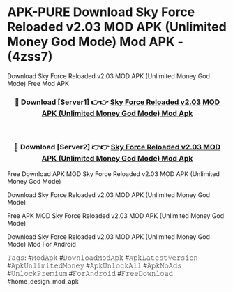 # APK-PURE Download Sky Force Reloaded v2.03 MOD APK (Unlimited Money God Mode) Mod APK - (4zss7)
Download Sky Force Reloaded v2.03 MOD APK (Unlimited Money God Mode) Free Mod APK

<div align="center">
<h3>🔴 Download [Server1] 👉👉 <a href="https://apk-comot.site?title=Sky_Force_Reloaded_v2.03_MOD_APK_(Unlimited_Money_God_Mode)">Sky Force Reloaded v2.03 MOD APK (Unlimited Money God Mode) Mod Apk</a></h3><br>

<h3>🔴 Download [Server2] 👉👉 <a href="https://apk-comot.site?title=Sky_Force_Reloaded_v2.03_MOD_APK_(Unlimited_Money_God_Mode)">Sky Force Reloaded v2.03 MOD APK (Unlimited Money God Mode) Mod Apk</a></h3>
</div>


Free Download APK MOD Sky Force Reloaded v2.03 MOD APK (Unlimited Money God Mode)

Download Sky Force Reloaded v2.03 MOD APK (Unlimited Money God Mode) 

Free APK MOD Sky Force Reloaded v2.03 MOD APK (Unlimited Money God Mode) 

Download Sky Force Reloaded v2.03 MOD APK (Unlimited Money God Mode) Mod For Android

𝚃𝚊𝚐𝚜: #𝙼𝚘𝚍𝙰𝚙𝚔 #𝙳𝚘𝚠𝚗𝚕𝚘𝚊𝚍𝙼𝚘𝚍𝙰𝚙𝚔 #𝙰𝚙𝚔𝙻𝚊𝚝𝚎𝚜𝚝𝚅𝚎𝚛𝚜𝚒𝚘𝚗 #𝙰𝚙𝚔𝚄𝚗𝚕𝚒𝚖𝚒𝚝𝚎𝚍𝙼𝚘𝚗𝚎𝚢 #𝙰𝚙𝚔𝚄𝚗𝚕𝚘𝚌𝚔𝙰𝚕𝚕 #𝙰𝚙𝚔𝙽𝚘𝙰𝚍𝚜 #𝚄𝚗𝚕𝚘𝚌𝚔𝙿𝚛𝚎𝚖𝚒𝚞𝚖 #𝙵𝚘𝚛𝙰𝚗𝚍𝚛𝚘𝚒𝚍 #𝙵𝚛𝚎𝚎𝙳𝚘𝚠𝚗𝚕𝚘𝚊𝚍 #home_design_mod_apk
